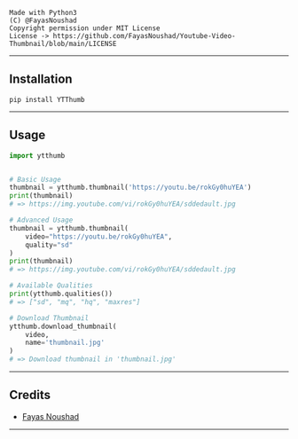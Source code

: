 ```
Made with Python3
(C) @FayasNoushad
Copyright permission under MIT License
License -> https://github.com/FayasNoushad/Youtube-Video-Thumbnail/blob/main/LICENSE
```

---

## Installation

```
pip install YTThumb
```

---

## Usage

```py
import ytthumb


# Basic Usage
thumbnail = ytthumb.thumbnail('https://youtu.be/rokGy0huYEA')
print(thumbnail)
# => https://img.youtube.com/vi/rokGy0huYEA/sddedault.jpg

# Advanced Usage
thumbnail = ytthumb.thumbnail(
    video="https://youtu.be/rokGy0huYEA",
    quality="sd"
)
print(thumbnail)
# => https://img.youtube.com/vi/rokGy0huYEA/sddedault.jpg

# Available Qualities
print(ytthumb.qualities())
# => ["sd", "mq", "hq", "maxres"]

# Download Thumbnail
ytthumb.download_thumbnail(
    video,
    name='thumbnail.jpg'
)
# => Download thumbnail in 'thumbnail.jpg'
```

---

## Credits

- [Fayas Noushad](https://github.com/FayasNoushad)

---
